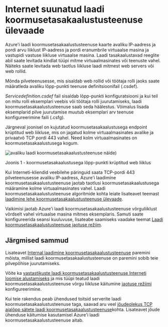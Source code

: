
<properties
   pageTitle="Vastastikuste laadi koormusetasakaalustusteenuse ülevaade Internet | Microsoft Azure'i "
   description="Internet vastastikuste koormusetasakaalustusteenuse laadimine ja selle funktsioonid ülevaates. Kuidas töötab laadi koormusetasakaalustusteenuse Azure'i virtuaalmasinates ja pilveteenustega abil."
   services="load-balancer"
   documentationCenter="na"
   authors="sdwheeler"
   manager="carmonm"
   editor="tysonn" />
<tags
   ms.service="load-balancer"
   ms.devlang="na"
   ms.topic="article"
   ms.tgt_pltfrm="na"
   ms.workload="infrastructure-services"
   ms.date="10/24/2016"
   ms.author="sewhee" />


# <a name="internet-facing-load-balancer-overview"></a>Internet suunatud laadi koormusetasakaalustusteenuse ülevaade

Azure'i laadi koormusetasakaalustusteenuse kaarte avaliku IP-aadress ja pordi arvu liiklust IP-aadress ja pordi eranumbrile virtuaalse masina ja vastupidi vastuse liikluse virtuaalse masina. Laadi tasakaalustavad reeglite abil saate levitada kindlat tüüpi mitme virtuaalmasinates või teenuste vahel. Näiteks saate levitada web taotlus liikluse laadi mitmest web servers või web rollid.

Mõnda pilveteenusesse, mis sisaldab web rollid või töötaja rolli jaoks saate määratleda avaliku lõpp-punkti teenuse definitsioonifail (.csdef).

_Servicedefinition.csdef_ fail sisaldab lõpp-punkti konfiguratsiooni ja kui teil on mitu rolli eksemplari veebis või töötaja rolli juurutamiseks, laadi koormusetasakaalustusteenuse saab seda häälestus. Võimalus lisada eksemplarid pilve juurutamise muutub eksemplari arv teenuse konfigureerimine faili (.csfg).

Järgneval joonisel on kujutatud koormusetasakaalustusega endpoint krüptitud web liikluse, mis on jagatud kolme virtuaalmasinates avalike ja privaatvõ TCP pordi 443 vahel. Need kolm virtuaalmasinates on koormusetasakaalustusega kogum.

![avaliku laadi koormusetasakaalustusteenuse näide](./media/load-balancer-internet-overview/IC727496.png))

Joonis 1 - koormusetasakaalustusega lõpp-punkti krüptitud web liiklus

Kui Interneti-kliendid veebilehe päringuid saata TCP-pordi 443 pilveteenusesse avaliku IP-aadress, Azure'i laadimine koormusetasakaalustusteenuse jaotab taotlusi koormusetasakaalustusega määramine kolme virtuaalmasinates vahel. Laadi koormusetasakaalustusteenuse algoritmide kohta leiate lisateavet teemast [laadimine lehe koormusetasakaalustusteenuse ülevaade](load-balancer-overview.md#load-balancer-features).

Vaikimisi jaotab Azure'i laadi koormusetasakaalustusteenuse võrguliiklust võrdselt vahel virtuaalse masina mitmes eksemplaris. Samuti saate konfigureerida seansi kuuluvuse, lisateabe saamiseks vaadake teemat [Laadi koormusetasakaalustusteenuse jaotuse režiim](load-balancer-distribution-mode.md).

## <a name="next-steps"></a>Järgmised sammud

Lisateavet [Internal laadimine koormusetasakaalustusteenuse](load-balancer-internal-overview.md) paremini mõista, millist laadi koormusetasakaalustusteenuse on paremini sobib teie pilvepõhise juurutamiseks.

Võite ka [vastastikuste laadi koormusetasakaalustusteenuse Interneti loomise alustamiseks](load-balancer-get-started-internet-arm-ps.md) ja mis tüüpi teatud laadi koormusetasakaalustusteenuse võrgu liikluse käitumine [jaotuse režiimi](load-balancer-distribution-mode.md) konfigureerimine.

Kui teie rakendus peab ühendused toitsid serverite laadi koormusetasakaalustusteenuse taga, saavad aru veel [jõudeolekus TCP ajalõpp sätete laadi koormusetasakaalustusteenuse](load-balancer-tcp-idle-timeout.md)kohta. Lisateavet jõude ühenduse käitumise kasutamisel Azure'i laadi koormusetasakaalustusteenuse aitab.
